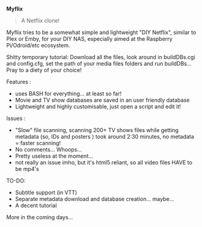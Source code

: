 **Myflix**
> A Netflix clone!

Myflix tries to be a somewhat simple and lightweight "DIY Netflix", similar to Plex or Emby, for your DIY NAS, especially aimed at the Raspberry Pi/Odroid/etc ecosystem.

Shitty temporary tutorial:
Download all the files, look around in buildDBs.cgi and config.cfg, set the path of your media files folders and run buildDBs... Pray to a diety of your choice!


Features :
* uses BASH for everything... at least so far!
* Movie and TV show databases are saved in an user friendly database
* Lightweight and highly customisable, just open a script and edit it! 

Issues :
* "Slow" file scanning, scanning 200+ TV shows files while getting metadata (so, IDs and posters ) took around 2:30 minutes, no metadata = faster scanning! 
* No comments... Whoops...
* Pretty useless at the moment...
* not really an issue imho, but it's html5 reliant, so all video files HAVE to be mp4's

TO-DO:
* Subtitle support (in VTT)
* Separate metadata download and database creation... maybe... 
* A decent tutorial

More in the coming days...
